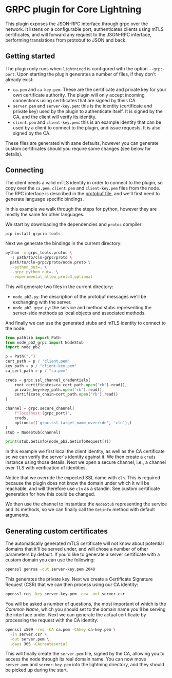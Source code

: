 # GRPC plugin for Core Lightning

This plugin exposes the JSON-RPC interface through grpc over the
network. It listens on a configurable port, authenticates clients
using mTLS certificates, and will forward any request to the JSON-RPC
interface, performing translations from protobuf to JSON and back.


## Getting started

The plugin only runs when `lightningd` is configured with the option
`--grpc-port`. Upon starting the plugin generates a number of files,
if they don't already exist:

 - `ca.pem` and `ca-key.pem`: These are the certificate and private
   key for your own certificate authority. The plugin will only accept
   incoming connections using certificates that are signed by theis
   CA.
 - `server.pem` and `server-key.pem`: this is the identity
   (certificate and private key) used by the plugin to authenticate
   itself. It is signed by the CA, and the client will verify its
   identity.
 - `client.pem` and `client-key.pem`: this is an example identity that
   can be used by a client to connect to the plugin, and issue
   requests. It is also signed by the CA.
   
These files are generated with sane defaults, however you can generate
custom certificates should you require some changes (see below for
details).

## Connecting

The client needs a valid mTLS identity in order to connect to the
plugin, so copy over the `ca.pem`, `client.pem` and `client-key.pem`
files from the node. The RPC interface is described in the [protobuf
file][proto], and we'll first need to generate language specific
bindings.

In this example we walk through the steps for python, however they are
mostly the same for other languages.

We start by downloading the dependencies and `protoc` compiler:

```bash
pip install grpcio-tools
```

Next we generate the bindings in the current directory:

```bash
python -m grpc_tools.protoc \
  -I path/to/cln-grpc/proto \
  path/to/cln-grpc/proto/node.proto \
  --python_out=. \
  --grpc_python_out=. \
  --experimental_allow_proto3_optional
```

This will generate two files in the current directory:

 - `node_pb2.py`: the description of the protobuf messages we'll be
   exchanging with the server.
 - `node_pb2_grpc.py`: the service and method stubs representing the
   server-side methods as local objects and associated methods.
   
And finally we can use the generated stubs and mTLS identity to
connect to the node:

```python
from pathlib import Path
from node_pb2_grpc import NodeStub
import node_pb2

p = Path(".")
cert_path = p / "client.pem"
key_path = p / "client-key.pem"
ca_cert_path = p / "ca.pem"

creds = grpc.ssl_channel_credentials(
    root_certificates=ca_cert_path.open('rb').read(),
    private_key=key_path.open('rb').read(),
    certificate_chain=cert_path.open('rb').read()
)

channel = grpc.secure_channel(
	f"localhost:{grpc_port}",
	creds,
	options=(('grpc.ssl_target_name_override', 'cln'),)
)
stub = NodeStub(channel)

print(stub.Getinfo(node_pb2.GetinfoRequest()))
```

In this example we first local the client identity, as well as the CA
certificate so we can verify the server's identity against it. We then
create a `creds` instance using those details. Next we open a secure
channel, i.e., a channel over TLS with verification of identities.

Notice that we override the expected SSL name with `cln`. This is
required because the plugin does not know the domain under which it
will be reachable, and will therefore use `cln` as a standin. See
custom certificate generation for how this could be changed.

We then use the channel to instantiate the `NodeStub` representing the
service and its methods, so we can finally call the `Getinfo` method
with default arguments.

## Generating custom certificates

The automatically generated mTLS certificate will not know about
potential domains that it'll be served under, and will chose a number
of other parameters by default. If you'd like to generate a server
certificate with a custom domain you can use the following:


```bash
openssl genrsa -out server-key.pem 2048
```

This generates the private key. Next we create a Certificate Signature Request (CSR) that we can then process using our CA identity:

```bash
openssl req -key server-key.pem -new -out server.csr
```

You will be asked a number of questions, the most important of which
is the _Common Name_, which you should set to the domain name you'll
be serving the interface under. Next we can generate the actual
certificate by processing the request with the CA identity:

```bash
openssl x509 -req -CA ca.pem -CAkey ca-key.pem \
  -in server.csr \
  -out server.pem \
  -days 365 -CAcreateserial
```

This will finally create the `server.pem` file, signed by the CA,
allowing you to access the node through its real domain name. You can
now move `server.pem` and `server-key.pem` into the lightning
directory, and they should be picked up during the start.

[proto]: https://github.com/ElementsProject/lightning/blob/master/cln-grpc/proto/node.proto
